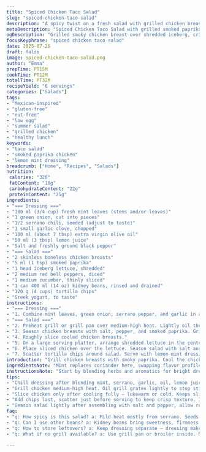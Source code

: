 ```yaml
---
title: "Spiced Chicken Taco Salad"
slug: "spiced-chicken-taco-salad"
description: "A spicy twist on a fresh salad with grilled chicken breasts seasoned with smoked paprika. Includes shredded iceberg lettuce, diced red bell peppers, sliced cucumbers, and canned kidney beans. Tossed with a lemon-mint dressing featuring fresh mint, green onions, and a touch of serrano pepper. Served with crunchy tortilla chips and a dollop of Greek yogurt. Gluten-free, nut-free, and egg-free option. Preparation involves grilling chicken, assembling fresh veggies, and blending a zesty dressing. Cooling the chicken before slicing helps keep textures crisp and flavors distinct."
metaDescription: "Spiced Chicken Taco Salad with grilled smoked paprika chicken, crunchy tortilla chips, lemon-mint dressing, kidney beans, cucumber, red bell peppers. Gluten-free, nut-free."
ogDescription: "Grilled smoky chicken breast over shredded iceberg, crisp peppers, cucumber, kidney beans, tortilla chips. Lemon-mint dressing with a serrano kick. Light, crunchy, fresh."
focusKeyphrase: "spiced chicken taco salad"
date: 2025-07-26
draft: false
image: spiced-chicken-taco-salad.png
author: "Emma"
prepTime: PT15M
cookTime: PT12M
totalTime: PT32M
recipeYield: "6 servings"
categories: ["Salads"]
tags:
- "Mexican-inspired"
- "gluten-free"
- "nut-free"
- "low egg"
- "summer salad"
- "grilled chicken"
- "healthy lunch"
keywords:
- "taco salad"
- "smoked paprika chicken"
- "lemon mint dressing"
breadcrumb: ["Home", "Recipes", "Salads"]
nutrition: 
 calories: "320"
 fatContent: "18g"
 carbohydrateContent: "22g"
 proteinContent: "25g"
ingredients:
- "=== Dressing ==="
- "180 ml (3/4 cup) fresh mint leaves (stems and/or leaves)"
- "1 green onion, cut into pieces"
- "1/2 serrano chili, seeded (adjust to taste)"
- "1 small garlic clove, chopped"
- "100 ml (about 7 tbsp) extra virgin olive oil"
- "50 ml (3 tbsp) lemon juice"
- "Salt and freshly ground black pepper"
- "=== Salad ==="
- "2 skinless boneless chicken breasts"
- "5 ml (1 tsp) smoked paprika"
- "1 head iceberg lettuce, shredded"
- "2 medium red bell peppers, diced"
- "1 medium cucumber, thinly sliced"
- "1 can 400 ml (14 oz) kidney beans, rinsed and drained"
- "120 g (4 cups) tortilla chips"
- "Greek yogurt, to taste"
instructions:
- "=== Dressing ==="
- "1. Combine mint leaves, green onion, serrano pepper, and garlic in a food processor. Season with salt and pepper. Pulse until finely chopped. Add olive oil and lemon juice. Blend until combined. Chill the dressing until ready to use."
- "=== Salad ==="
- "2. Preheat grill or grill pan over medium-high heat. Lightly oil the grates."
- "3. Season chicken breasts with salt, pepper, and smoked paprika. Grill about 6-7 minutes per side, until cooked through. Remove from heat and let rest until lukewarm. Wrap and refrigerate for 45 minutes to cool."
- "4. Roughly slice cooled chicken breasts."
- "5. On a large serving platter, arrange shredded lettuce in the center. Scatter red bell pepper, cucumber slices, kidney beans around edges."
- "6. Place sliced chicken over the lettuce. Season salad with salt and pepper to preference."
- "7. Scatter tortilla chips around salad. Serve with lemon-mint dressing and a side of Greek yogurt. Allow each person to build their own portions."
introduction: "Grill chicken breasts with smoky paprika. Cool the chicken before slicing. Shred crisp iceberg, dice sweet red peppers, slice cool cucumber. Use kidney beans instead of black beans for a fresh touch. A lemony dressing with mint and serrano adds herbaceous heat. Toss crunchy tortilla chips at the end. Greek yogurt for creaminess instead of sour cream. The salad assembles fast once ingredients are prepped. Mix textures: soft, crisp, creamy, and crunchy. A light meal with bursts of bright flavors, ideal for summer nights or quick lunches. No nuts, gluten-free, and egg-free for simpler allergies. Layer the plate first then drizzle, or serve dressing on the side if preferred. Let guests create their bites. Balanced and punchy."
ingredientsNote: "Mint replaces coriander here, swapping flavor profiles from earthy to fresh and cooling. Serrano pepper adds a milder heat than jalapeño used originally but keeps spice alive. Smoked paprika in place of chili powder for a woodsy flavored rub on chicken breasts. Iceberg lettuce instead of romaine for extra crunch and crispness. Red bell peppers and cucumber replace tomatoes and avocado. Kidney beans instead of black beans bring sweetness and texture. Olive oil used for dressing over canola, giving a fruitier note. Lemon juice stands in for lime, adding brightness but with slight tartness difference. Greek yogurt replaces sour cream with tang and creaminess. Tortilla chips swapped out for a similar crunchy option but measured slightly higher in quantity to satisfy more crunch lovers. Proportions reduced or increased by about 30% to adjust to servings and flavor balance shifts. No nuts or gluten kept intact to follow dietary restrictions."
instructionsNote: "Start by blending herbs and aromatics for bright dressing; chill to let flavors meld and thicken slightly. Meanwhile, preheat grill to medium-high, slightly less intense than high to avoid burning paprika-sprinkled chicken. Season chicken simply with salt, pepper, and smoked paprika. Grill 6-7 minutes each side, checking doneness carefully to avoid dryness. Cool chicken substantially to maintain firm texture upon slicing — plastic wrap tightly after resting prevents moisture loss in fridge for 45 minutes. Salad assembly in layers: shredded lettuce forms base, then vegetables scattered neatly around, beans next, then sliced chicken placed on top. Salt and pepper sprinkled over salad components for uniform seasoning. Chips added last for crunch to avoid sogginess. Dressing served chilled alongside for drizzling or dipping. Greek yogurt spooned generously next to salad for creamy contrast. Guests encouraged to build their own to control how much dressing and crunch each bite holds. Timing adjusted slightly — total cook and prep time shifts by 3 to 5 minutes compared to original for grilling and cooling steps. The overall process is simplified and the ingredients adjusted for a new flavor profile but same efficiency."
tips:
- "Chill dressing after blending mint, serrano, garlic, oil, lemon juice. Let flavors intensify, thicken slightly. Use food processor pulse. Ice cold dressing tastes brighter. Avoid watery mix by draining excess moisture from herbs if needed."
- "Grill chicken medium-high heat. Oil grill grates lightly to stop sticking. Smoked paprika sticks fast so watch timing. 6-7 minutes per side cooks chicken without drying. Let rest wrapped tightly before slicing to keep juices locked in and texture firm, avoid shredding or falling apart."
- "Slice chicken only after cooling fully — lukewarm or cold. Keeps slices firm, texture sharp. Slicing right after cooking risks mushy pieces, juice loss. Wrap in plastic wrap, refrigerate 45 minutes minimum. Can slice before serving to keep it neat, easier to serve assembled salad."
- "Add chips last, scatter just before serving to keep crisp texture. If chips added too soon, salad moisture will make them soggy fast. Can keep chips separate so each person adds crunch quantity they want and timing they prefer."
- "Season salad lightly after assembling with salt and pepper, allow room for dressing saltiness. Use iceberg lettuce or other crunchy leafy base but iceberg provides signature crispness. Arrange veggies, beans around edges for visual balance and texture contrast between soft, crisp, juicy, and creamy."
faq:
- "q: How spicy is this salad? a: Mild heat mostly from serrano. Seeds removed lowers burn. Smoked paprika just smoky, not hot. Adjust serrano to taste. No jalapeños. Can skip chili for no heat at all."
- "q: Can I use other beans? a: Kidney beans bring sweetness, firmness. Black beans can work but flavors shift, textures softer. Pinto beans less sweet. Rinse and drain beans well. Canned or cooked beans both fine."
- "q: How to store leftovers? a: Keep dressing separate — dressing makes salad soggy fast. Chicken kept cool wrapped. Lettuce stored airtight so no wilting. Chips stay crunchy if stored sealed, add fresh when eating again. Fruit or veggies lose snap if mixed hours early."
- "q: What if no grill available? a: Use grill pan or broiler inside. Moderate heat, oil pan well. Watch cooking time same as grill. Avoid direct flame if indoors. Cook chicken fully, rest before slicing wants firm texture, no drying out. Toss smoky paprika right before cooking."

---
```

